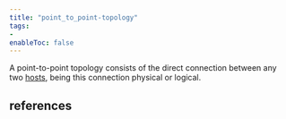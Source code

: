 ```yaml
---
title: "point_to_point-topology"
tags:
- 
enableToc: false
---
```


A point-to-point topology consists of the direct connection between any two [hosts](notes/hosts.md), being this connection physical or logical.

## references

